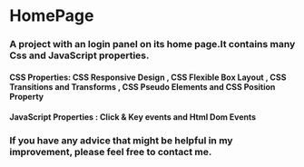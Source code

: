# HomePage
### A project with an login panel on its home page.It contains many Css and JavaScript properties.

#### CSS Properties: CSS Responsive Design , CSS Flexible Box Layout , CSS Transitions and Transforms , CSS Pseudo Elements and CSS Position Property
#### JavaScript Properties : Click & Key events and Html Dom Events

### If you have any advice that might be helpful in my improvement, please feel free to contact me.

